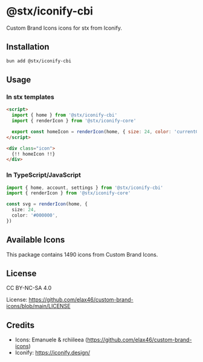 # @stx/iconify-cbi

Custom Brand Icons icons for stx from Iconify.

## Installation

```bash
bun add @stx/iconify-cbi
```

## Usage

### In stx templates

```html
<script>
  import { home } from '@stx/iconify-cbi'
  import { renderIcon } from '@stx/iconify-core'

  export const homeIcon = renderIcon(home, { size: 24, color: 'currentColor' })
</script>

<div class="icon">
  {!! homeIcon !!}
</div>
```

### In TypeScript/JavaScript

```typescript
import { home, account, settings } from '@stx/iconify-cbi'
import { renderIcon } from '@stx/iconify-core'

const svg = renderIcon(home, {
  size: 24,
  color: '#000000',
})
```

## Available Icons

This package contains 1490 icons from Custom Brand Icons.

## License

CC BY-NC-SA 4.0

License: https://github.com/elax46/custom-brand-icons/blob/main/LICENSE

## Credits

- Icons: Emanuele & rchiileea (https://github.com/elax46/custom-brand-icons)
- Iconify: https://iconify.design/
